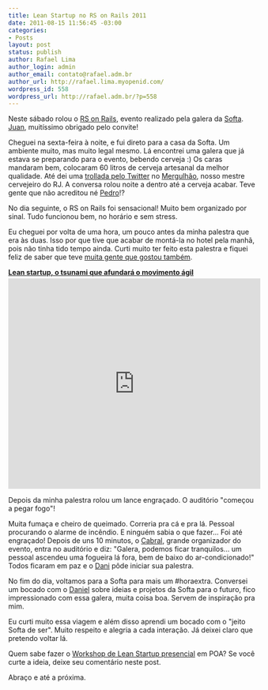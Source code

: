 ```yaml
---
title: Lean Startup no RS on Rails 2011
date: 2011-08-15 11:56:45 -03:00
categories:
- Posts
layout: post
status: publish
author: Rafael Lima
author_login: admin
author_email: contato@rafael.adm.br
author_url: http://rafael.lima.myopenid.com/
wordpress_id: 558
wordpress_url: http://rafael.adm.br/?p=558
---
```


Neste s&aacute;bado rolou o <a href="http://rsonrails.com.br/">RS on Rails</a>, evento realizado pela galera da <a href="http://softa.com.br/pt">Softa</a>. <a href="http://twitter.com/#!/joaomilho">Juan</a>, muit&iacute;ssimo obrigado pelo convite!

Cheguei na sexta-feira &agrave; noite, e fui direto para a casa da Softa. Um ambiente muito, mas muito legal mesmo. L&aacute; encontrei uma galera que j&aacute; estava se preparando para o evento, bebendo cerveja :)
Os caras mandaram bem, colocaram 60 litros de cerveja artesanal da melhor qualidade. At&eacute; dei uma <a href="http://twitter.com/#!/rafaelp/status/102442879435280385">trollada pelo Twitter</a> no <a href="http://twitter.com/#!/smergulhao">Mergulh&atilde;o</a>, nosso mestre cervejeiro do RJ. A conversa rolou noite a dentro at&eacute; a cerveja acabar. Teve gente que n&atilde;o acreditou n&eacute; <a href="http://twitter.com/#!/pedroaxl">Pedro</a>!?

No dia seguinte, o RS on Rails foi sensacional! Muito bem organizado por sinal. Tudo funcionou bem, no hor&aacute;rio e sem stress.

Eu cheguei por volta de uma hora, um pouco antes da minha palestra que era &agrave;s duas. Isso por que tive que acabar de mont&aacute;-la no hotel pela manh&atilde;, pois n&atilde;o tinha tido tempo ainda. Curti muito ter feito esta palestra e fiquei feliz de saber que teve <a href="http://rsonrails-vote.heroku.com/palestras/6">muita gente que gostou tamb&eacute;m</a>.

<div style="width:510px" id="__ss_8847799"> <strong style="display:block;margin:12px 0 4px"><a href="http://www.slideshare.net/rafael_lima/lean-startup-o-tsunami-que-afundar-o-movimento-gil" title="Lean startup, o tsunami que afundar&aacute; o movimento &aacute;gil" target="_blank">Lean startup, o tsunami que afundar&aacute; o movimento &aacute;gil</a></strong> <iframe src="http://www.slideshare.net/slideshow/embed_code/8847799?rel=0" width="510" height="426" frameborder="0" marginwidth="0" marginheight="0" scrolling="no"></iframe> </div>

Depois da minha palestra rolou um lance engra&ccedil;ado. O audit&oacute;rio "come&ccedil;ou a pegar fogo"!

Muita fuma&ccedil;a e cheiro de queimado. Correria pra c&aacute; e pra l&aacute;. Pessoal procurando o alarme de inc&ecirc;ndio. E ningu&eacute;m sabia o que fazer... Foi at&eacute; engra&ccedil;ado! Depois de uns 10 minutos, o <a href="http://twitter.com/#!/felipebcabral">Cabral</a>, grande organizador do evento, entra no audit&oacute;rio e diz: "Galera, podemos ficar tranquilos... um pessoal ascendeu uma fogueira l&aacute; fora, bem de baixo do ar-condicionado!"
Todos ficaram em paz e o <a href="http://twitter.com/#!/danicuki">Dani</a> p&ocirc;de iniciar sua palestra.

No fim do dia, voltamos para a Softa para mais um #horaextra. Conversei um bocado com o <a href="http://twitter.com/#!/danielweinmann">Daniel</a> sobre ideias e projetos da Softa para o futuro, fico impressionado com essa galera, muita coisa boa. Servem de inspira&ccedil;&atilde;o pra mim.

Eu curti muito essa viagem e al&eacute;m disso aprendi um bocado com o "jeito Softa de ser". Muito respeito e alegria a cada intera&ccedil;&atilde;o. J&aacute; deixei claro que pretendo voltar l&aacute;.

Quem sabe fazer o <a href="http://bit.ly/leanstartup-bsb">Workshop de Lean Startup presencial</a> em POA? Se
voc&ecirc; curte a ideia, deixe seu coment&aacute;rio neste post.

Abra&ccedil;o e at&eacute; a pr&oacute;xima.
